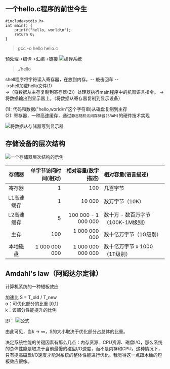 ## 一个hello.c程序的前世今生

```
#include<stdio.h>
int main() {
    printf("hello, world\n");
    return 0;
}
```
> gcc -o hello hello.c

预处理->编译->汇编->链接
![编译系统](../../../image/CSAPP/CSAPP_C1-4.png)
> ./hello

shell程序将字符读入寄存器，在放到内存。-- 敲击回车 --  
->shell加载hello文件(1)  
->（将数据从主存复制到寄存器(2)）处理器执行main程序中的机器语言指令。
->将数据输出到显示器上。（将数据从寄存器复制到显示设备）

(1): 代码和数据("hello,world\n"这个字符串)从磁盘复制到主存  
(2): 寄存器，一种高速缓存，通过`静态随机访问存储器(SRAM)`的硬件技术实现

![将数据从存储器写到显示器](../../../image/CSAPP/CSAPP_C1-1.png)

## 存储设备的层次结构

![一个存储器层次结构的示例](../../../image/CSAPP/CSAPP_C1-2.png)

| 存储器 | 单字节访问时间(相对) | 相对容量(数字描述) | 相对容量(语言描述) |
| :------: | ------: | ------: | :------ |
| 寄存器 | 1 | 100 | 几百字节 |
| L1高速缓存 | 1 | 10 000|数万字节（10K） |
| L2高速缓存 | 5 | 100 000 - 1 000 000|数十万 - 数百万字节（100K-1M级别） |
| 主存 | 100 | 1 000 000 000|数十亿万字节（1G级别） |
| 本地磁盘 | 1 000 000 000 | 1 000 000 000 000|数十亿万字节 x 1000（1T级别） |


## Amdahl's law（阿姆达尔定律）
计算机系统的一种短板效应

加速比 S = T_old / T_new  
α：可优化部分的比重 [0,1]  
k：该部分性能提升的比例

即：
![公式](../../../image/CSAPP/CSAPP_C1-3.png)  

由此可见，当k -> ∞，S的大小取决于优化部分占总体的比重。

决定系统性能的关键因素有那么几点：内存资源、CPU资源、磁盘I/O，那么系统的总体性能是取决于当前最慢的磁盘I/O速度，而不是内存和CPU。这种情况下，只有提高磁盘I/O速度才能对系统的整体性能进行优化。我觉得这一点跟木桶的短板效应很像。